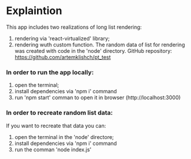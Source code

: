 # Explaintion

This app includes two realizations of long list rendering:

1. rendering via 'react-virtualized' library;
2. rendering wuth custom function.
   The random data of list for rendering was created with code in the 'node' directory.
GitHub repository: https://github.com/artemklishch/pt_test

### In order to run the app locally:

1. open the terminal;
2. install dependencies via 'npm i' command
3. run 'npm start' comman to open it in browser (http://localhost:3000)

### In order to recreate random list data:

If you want to recreate that data you can:

1. open the terminal in the 'node' directore;
2. install dependencies via 'npm i' command
3. run the comman 'node index.js'
